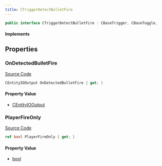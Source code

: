 ```yaml
---
title: CTriggerDetectBulletFire
---
```


```csharp
public interface CTriggerDetectBulletFire : CBaseTrigger, CBaseToggle, CBaseModelEntity, CBaseEntity, CEntityInstance, ISchemaClass<CEntityInstance>, ISchemaClass<CBaseEntity>, ISchemaClass<CBaseModelEntity>, ISchemaClass<CBaseToggle>, ISchemaClass<CBaseTrigger>, ISchemaClass<CTriggerDetectBulletFire>, ISchemaField, ISchemaClass, INativeHandle
```

#### Implements

## Properties

### OnDetectedBulletFire

[Source Code](https://github.com/swiftly-solution/swiftlys2/blob/beta/managed/src/SwiftlyS2.Generated/Schemas/Interfaces/CTriggerDetectBulletFire.cs#L18)

```csharp
CEntityIOOutput OnDetectedBulletFire { get; }
```

#### Property Value

- [CEntityIOOutput](/docs/api/shared/schemadefinitions/centityiooutput)

### PlayerFireOnly

[Source Code](https://github.com/swiftly-solution/swiftlys2/blob/beta/managed/src/SwiftlyS2.Generated/Schemas/Interfaces/CTriggerDetectBulletFire.cs#L16)

```csharp
ref bool PlayerFireOnly { get; }
```

#### Property Value

- [bool](https://learn.microsoft.com/dotnet/api/system.boolean)

